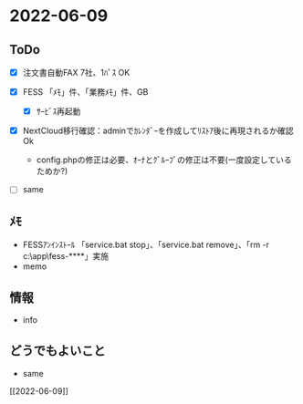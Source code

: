 # 2022-06-09

## ToDo
- [x] 注文書自動FAX 7社、1ﾊﾟｽ OK
- [x] FESS 「ﾒﾓ」件、「業務ﾒﾓ」件、GB
	- [x] ｻｰﾋﾞｽ再起動
- [x] NextCloud移行確認：adminでｶﾚﾝﾀﾞｰを作成してﾘｽﾄｱ後に再現されるか確認 Ok
	- config.phpの修正は必要、ｵｰﾅとｸﾞﾙｰﾌﾟの修正は不要(一度設定しているためか?)
- [ ] same


## ﾒﾓ
- FESSｱﾝｲﾝｽﾄｰﾙ 「service.bat stop」、「service.bat remove」、「rm -r c:\app\fess-****」実施
- memo


## 情報
- info


## どうでもよいこと
- same


[[2022-06-09]]

